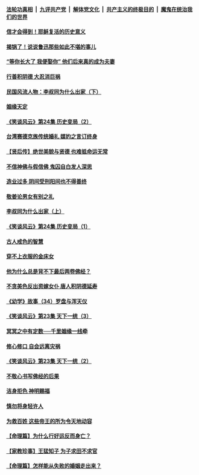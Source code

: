 ####  [法轮功真相](../../../../basic/blob/master/README.md?t=08210326) &nbsp;|&nbsp; [九评共产党](../../../../9ping.md/blob/master/README.md?t=08210326) &nbsp;|&nbsp; [解体党文化](../../../../jtdwh.md/blob/master/README.md?t=08210326)  &nbsp;|&nbsp; [共产主义的终极目的](../../../../gczydzjmd.md/blob/master/README.md?t=08210326) &nbsp;|&nbsp; [魔鬼在统治我们的世界](../../../../mgztzwmdsj.md/blob/master/README.md?t=08210326) 

#### [信才会得到！耶稣复活的历史意义](../pages/prog647/a102648280.md?t=08210326) 

#### [揭锅了！说说鲁迅那些如此不堪的事儿](../pages/prog647/a102647672.md?t=08210326) 

#### [“等你长大了 我便娶你” 他们后来真的成为夫妻](../pages/prog647/a102647657.md?t=08210326) 

#### [行善积阴德 大忍消巨祸](../pages/prog647/a102647644.md?t=08210326) 

#### [民国风流人物：李叔同为什么出家（下）](../pages/prog647/a102647636.md?t=08210326) 

#### [姻缘天定](../pages/prog647/a102646895.md?t=08210326) 

#### [《笑谈风云》第24集 历史变局（2）](../pages/prog647/a102646879.md?t=08210326) 

#### [台湾赛德克族传统婚礼 媒妁之言订终身](../pages/prog647/a102646649.md?t=08210326) 

#### [【贤后传】绝世美貌与贤德 也难抵命运无常](../pages/prog647/a102646047.md?t=08210326) 

#### [不信神佛与假信佛 鬼囚自白发人深思](../pages/prog647/a102646033.md?t=08210326) 

#### [造业过多 阴间受刑阳间也不得善终](../pages/prog647/a102646010.md?t=08210326) 

#### [敬姜论男女有别之礼](../pages/prog647/a102645258.md?t=08210326) 

#### [李叔同为什么出家（上）](../pages/prog647/a102645242.md?t=08210326) 

#### [《笑谈风云》第24集 历史变局（1）](../pages/prog647/a102645211.md?t=08210326) 

#### [古人戒色的智慧](../pages/prog647/a102644639.md?t=08210326) 

#### [穿不上衣服的金床女](../pages/prog647/a102644620.md?t=08210326) 

#### [他为什么总是背不下最后两卷佛经？](../pages/prog647/a102644587.md?t=08210326) 

#### [不贪美色反出资嫁女仆 唐人积阴德延寿](../pages/prog647/a102643957.md?t=08210326) 

#### [《幼学》故事（34）罗盘与浑天仪](../pages/prog647/a102643951.md?t=08210326) 

#### [《笑谈风云》第23集 天下一统（3）](../pages/prog647/a102643937.md?t=08210326) 

#### [冥冥之中有定数──千里姻缘一线牵](../pages/prog647/a102643074.md?t=08210326) 

#### [修心修口 自会远离灾祸](../pages/prog647/a102643036.md?t=08210326) 

#### [《笑谈风云》第23集 天下一统（2）](../pages/prog647/a102643014.md?t=08210326) 

#### [不敬心书写佛经的后果](../pages/prog647/a102642368.md?t=08210326) 

#### [洁身拒色 神明赐福](../pages/prog647/a102642363.md?t=08210326) 

#### [慎勿将身轻许人](../pages/prog647/a102642222.md?t=08210326) 

#### [为救百姓 这些帝王的所为令天地动容](../pages/prog647/a102642052.md?t=08210326) 

#### [【命理篇】为什么行好运反而身亡？](../pages/prog647/a102641592.md?t=08210326) 

#### [【家教珍事】王猛知子 为子求田不求官](../pages/prog647/a102641580.md?t=08210326) 

#### [【命理篇】怎样能从失败的婚姻走出来？](../pages/prog647/a102640802.md?t=08210326) 

